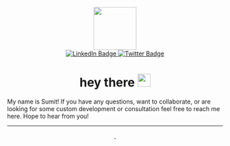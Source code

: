 <div id="header" align="center">
  <img src="https://media.giphy.com/media/M9gbBd9nbDrOTu1Mqx/giphy.gif" width="100"/>
</div>
<div id="badges" align="center">
  <a href="www.linkedin.com/in/sumitasr">
    <img src="https://img.shields.io/badge/LinkedIn-blue?style=for-the-badge&logo=linkedin&logoColor=white" alt="LinkedIn Badge"/>
  </a>
  <a href="http://twitter.com/sumitasr">
    <img src="https://img.shields.io/badge/Twitter-blue?style=for-the-badge&logo=twitter&logoColor=white" alt="Twitter Badge"/>
  </a>
</div>
<div id="profile views" align="center">
  <img src="https://komarev.com/ghpvc/?username=sumitasr&style=flat-square&color=blue" alt=""/>
</div>
<div align="center">
  <h1>
    hey there <img src="https://media.giphy.com/media/hvRJCLFzcasrR4ia7z/giphy.gif" width="30px"/>
  </h1>
</div>

My name is Sumit! If you have any questions, want to collaborate, or are looking for some custom development or consultation feel free to reach me here. Hope to hear from you!

<!--
**sumitsb/sumitsb** is a ✨ _special_ ✨ repository because its `README.md` (this file) appears on your GitHub profile.

Here are some ideas to get you started:

- 🔭 I’m currently working on ...
- 🌱 I’m currently learning ...
- 👯 I’m looking to collaborate on ...
- 🤔 I’m looking for help with ...
- 💬 Ask me about ...
- 📫 How to reach me: ...
- 😄 Pronouns: ...
- ⚡ Fun fact: ...
-->

---

<div id="stats" align="center">
  <a href="https://github.com/sumitasr">
    <img src="https://github-readme-stats.vercel.app/api?username=sumitsb&show_icons=true&theme=dark" alt=""/>
  </a>
  <a href="https://github.com/sumitasr">
    <img src="http://github-readme-streak-stats.herokuapp.com?user=sumitsb&theme=dark" alt=""/>
  </a>
</div>
  

